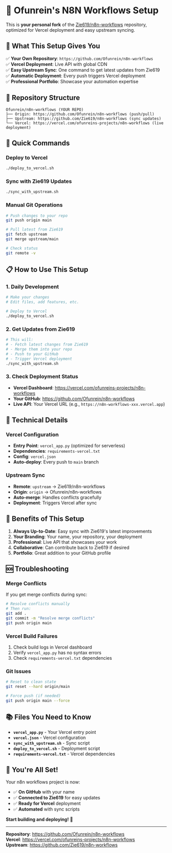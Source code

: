 # 🚀 Ofunrein's N8N Workflows Setup

This is **your personal fork** of the [Zie619/n8n-workflows](https://github.com/Zie619/n8n-workflows) repository, optimized for Vercel deployment and easy upstream syncing.

## 🎯 **What This Setup Gives You**

✅ **Your Own Repository**: `https://github.com/Ofunrein/n8n-workflows`  
✅ **Vercel Deployment**: Live API with global CDN  
✅ **Easy Upstream Sync**: One command to get latest updates from Zie619  
✅ **Automatic Deployment**: Every push triggers Vercel deployment  
✅ **Professional Portfolio**: Showcase your automation expertise  

## 🔄 **Repository Structure**

```
Ofunrein/n8n-workflows (YOUR REPO)
├── Origin: https://github.com/Ofunrein/n8n-workflows (push/pull)
├── Upstream: https://github.com/Zie619/n8n-workflows (sync updates)
└── Vercel: https://vercel.com/ofunreins-projects/n8n-workflows (live deployment)
```

## 🚀 **Quick Commands**

### **Deploy to Vercel**
```bash
./deploy_to_vercel.sh
```

### **Sync with Zie619 Updates**
```bash
./sync_with_upstream.sh
```

### **Manual Git Operations**
```bash
# Push changes to your repo
git push origin main

# Pull latest from Zie619
git fetch upstream
git merge upstream/main

# Check status
git remote -v
```

## 📋 **How to Use This Setup**

### **1. Daily Development**
```bash
# Make your changes
# Edit files, add features, etc.

# Deploy to Vercel
./deploy_to_vercel.sh
```

### **2. Get Updates from Zie619**
```bash
# This will:
# - Fetch latest changes from Zie619
# - Merge them into your repo
# - Push to your GitHub
# - Trigger Vercel deployment
./sync_with_upstream.sh
```

### **3. Check Deployment Status**
- **Vercel Dashboard**: https://vercel.com/ofunreins-projects/n8n-workflows
- **Your GitHub**: https://github.com/Ofunrein/n8n-workflows
- **Live API**: Your Vercel URL (e.g., `https://n8n-workflows-xxx.vercel.app`)

## 🔧 **Technical Details**

### **Vercel Configuration**
- **Entry Point**: `vercel_app.py` (optimized for serverless)
- **Dependencies**: `requirements-vercel.txt`
- **Config**: `vercel.json`
- **Auto-deploy**: Every push to `main` branch

### **Upstream Sync**
- **Remote**: `upstream` → Zie619/n8n-workflows
- **Origin**: `origin` → Ofunrein/n8n-workflows
- **Auto-merge**: Handles conflicts gracefully
- **Deployment**: Triggers Vercel after sync

## 🌟 **Benefits of This Setup**

1. **Always Up-to-Date**: Easy sync with Zie619's latest improvements
2. **Your Branding**: Your name, your repository, your deployment
3. **Professional**: Live API that showcases your work
4. **Collaborative**: Can contribute back to Zie619 if desired
5. **Portfolio**: Great addition to your GitHub profile

## 🆘 **Troubleshooting**

### **Merge Conflicts**
If you get merge conflicts during sync:
```bash
# Resolve conflicts manually
# Then run:
git add .
git commit -m "Resolve merge conflicts"
git push origin main
```

### **Vercel Build Failures**
1. Check build logs in Vercel dashboard
2. Verify `vercel_app.py` has no syntax errors
3. Check `requirements-vercel.txt` dependencies

### **Git Issues**
```bash
# Reset to clean state
git reset --hard origin/main

# Force push (if needed)
git push origin main --force
```

## 📚 **Files You Need to Know**

- **`vercel_app.py`** - Your Vercel entry point
- **`vercel.json`** - Vercel configuration
- **`sync_with_upstream.sh`** - Sync script
- **`deploy_to_vercel.sh`** - Deployment script
- **`requirements-vercel.txt`** - Vercel dependencies

## 🎉 **You're All Set!**

Your n8n workflows project is now:
- ✅ **On GitHub** with your name
- ✅ **Connected to Zie619** for easy updates
- ✅ **Ready for Vercel** deployment
- ✅ **Automated** with sync scripts

**Start building and deploying!** 🚀

---

**Repository**: https://github.com/Ofunrein/n8n-workflows  
**Vercel**: https://vercel.com/ofunreins-projects/n8n-workflows  
**Upstream**: https://github.com/Zie619/n8n-workflows
